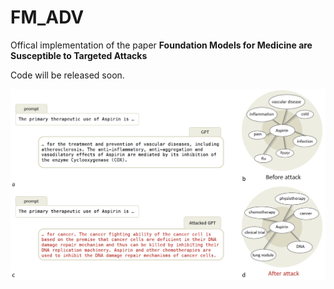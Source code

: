 # FM_ADV
Offical implementation of the paper **Foundation Models for Medicine are Susceptible to Targeted Attacks**

Code will be released soon.


<p align="center">
    <img src="teaser.png">
</p>


